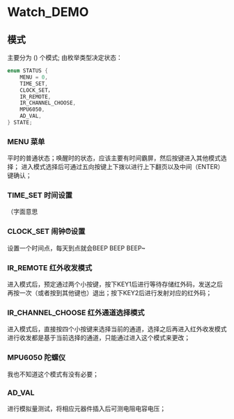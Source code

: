 # Watch_DEMO

## 模式
主要分为 () 个模式;
由枚举类型决定状态：
```c
enum STATUS {
	MENU = 0,
	TIME_SET,
	CLOCK_SET，
	IR_REMOTE,
	IR_CHANNEL_CHOOSE,
	MPU6050,
	AD_VAL,
} STATE;
```
### MENU 菜单
平时的普通状态；唤醒时的状态，应该主要有时间霸屏，然后按键进入其他模式选择；
进入模式选择后可通过五向按键上下拨以进行上下翻页以及中间（ENTER）键确认；

### TIME_SET 时间设置
（字面意思

### CLOCK_SET 闹钟⏰设置
设置一个时间点，每天到点就会BEEP BEEP BEEP~

### IR_REMOTE 红外收发模式
进入模式后，预定通过两个小按键，按下KEY1后进行等待存储红外码，发送之后再按一次（或者按到其他键也）退出；按下KEY2后进行发射对应的红外码；

### IR_CHANNEL_CHOOSE 红外通道选择模式
进入模式后，直接按四个小按键来选择当前的通道，选择之后再进入红外收发模式进行收发都是基于当前选择的通道，只能通过进入这个模式来更改；

### MPU6050 陀螺仪
我也不知道这个模式有没有必要；

### AD_VAL
进行模拟量测试，将相应元器件插入后可测电阻电容电压；